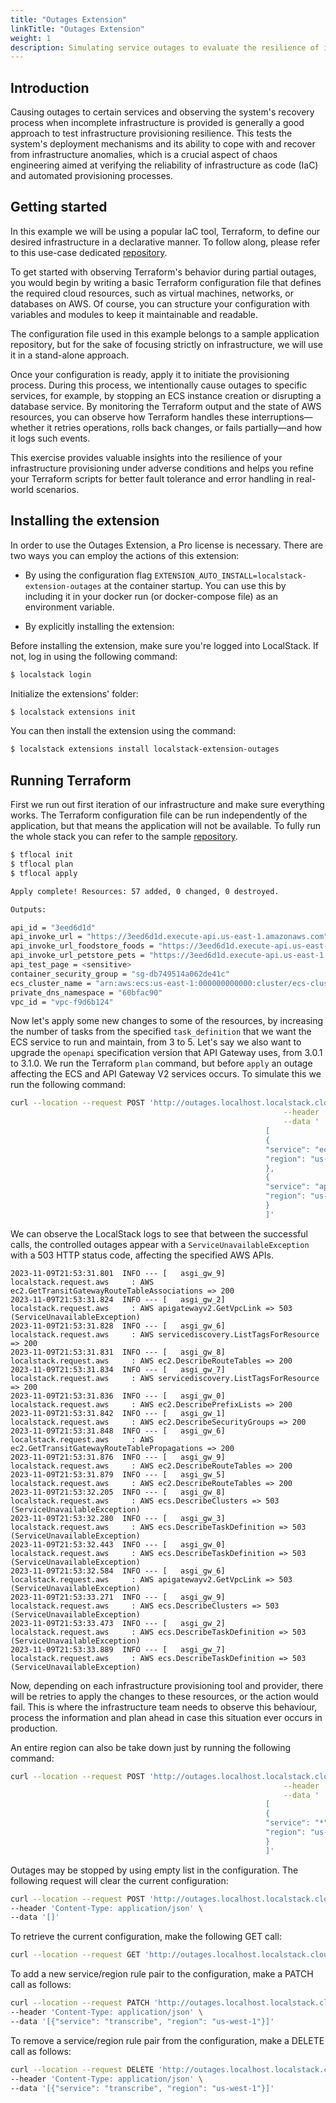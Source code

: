 ```yaml
---
title: "Outages Extension"
linkTitle: "Outages Extension"
weight: 1 
description: Simulating service outages to evaluate the resilience of infrastructure provisioning is a core practice of chaos engineering, testing the system's deployment robustness and recovery from anomalies.
---
```


## Introduction

Causing outages to certain services and observing the system's recovery process when incomplete infrastructure is provided
is generally a good approach to test infrastructure provisioning resilience. This tests the system's deployment mechanisms and its
ability to cope with and recover from infrastructure anomalies, which is a crucial aspect of chaos engineering aimed at
verifying the reliability of infrastructure as code (IaC) and automated provisioning processes.

## Getting started

In this example we will be using a popular IaC tool, Terraform, to define our desired infrastructure in a declarative manner.
To follow along, please refer to this use-case dedicated [repository]().

To get started with observing Terraform's behavior during partial outages, you would begin by writing a basic Terraform 
configuration file that defines the required cloud resources, such as virtual machines, networks, or databases on AWS. 
Of course, you can structure your configuration with variables and modules to keep it maintainable and readable. 

The configuration file used in this example belongs to a sample application repository, but for the sake of focusing strictly
on infrastructure, we will use it in a stand-alone approach.

Once your configuration is ready, apply it to initiate the provisioning process. During this process, we intentionally cause 
outages to specific services, for example, by stopping an ECS instance creation or disrupting a database service. By monitoring
the Terraform output and the state of AWS resources, you can observe how Terraform handles these interruptions—whether it 
retries operations, rolls back changes, or fails partially—and how it logs such events. 

This exercise provides valuable insights into the resilience of your infrastructure provisioning under adverse conditions 
and helps you refine your Terraform scripts for better fault tolerance and error handling in real-world scenarios.

## Installing the extension

In order to use the Outages Extension, a Pro license is necessary. There are two ways you can employ the actions of this extension:
- By using the configuration flag `EXTENSION_AUTO_INSTALL=localstack-extension-outages` at the container startup. You can use this 
 by including it in your docker run (or docker-compose file) as an environment variable.

- By explicitly installing the extension:

Before installing the extension, make sure you're logged into LocalStack. If not, log in using the following command:

```bash
$ localstack login
```

Initialize the extensions' folder:

```bash
$ localstack extensions init
```

You can then install the extension using the command:

```bash
$ localstack extensions install localstack-extension-outages
```

## Running Terraform

First we run out first iteration of our infrastructure and make sure everything works. The Terraform configuration file
can be run independently of the application, but that means the application will not be available. To fully run the whole stack
you can refer to the sample [repository](https://github.com/localstack-samples/sample-terraform-ecs-apigateway).

```bash
$ tflocal init
$ tflocal plan
$ tflocal apply
```

```bash
Apply complete! Resources: 57 added, 0 changed, 0 destroyed.

Outputs:

api_id = "3eed6d1d"
api_invoke_url = "https://3eed6d1d.execute-api.us-east-1.amazonaws.com"
api_invoke_url_foodstore_foods = "https://3eed6d1d.execute-api.us-east-1.amazonaws.com/foodstore/foods/{foodId}"
api_invoke_url_petstore_pets = "https://3eed6d1d.execute-api.us-east-1.amazonaws.com/petstore/domestic/pets/{petId}"
api_test_page = <sensitive>
container_security_group = "sg-db749514a062de41c"
ecs_cluster_name = "arn:aws:ecs:us-east-1:000000000000:cluster/ecs-cluster"
private_dns_namespace = "60bfac90"
vpc_id = "vpc-f9d6b124"
```

Now let's apply some new changes to some of the resources, by increasing the number of tasks from the specified `task_definition`
that we want the ECS service to run and maintain, from 3 to 5. Let's say we also want to upgrade the `openapi` specification version that
API Gateway uses, from 3.0.1 to 3.1.0.
We run the Terraform `plan` command, but before `apply` an outage affecting the ECS and API Gateway V2 services occurs. To simulate this
we run the following command:

```bash
curl --location --request POST 'http://outages.localhost.localstack.cloud:4566/outages' \
                                                             --header 'Content-Type: application/json' \
                                                             --data '
                                                         [
                                                         {
                                                         "service": "ecs",
                                                         "region": "us-east-1"
                                                         },
                                                         {
                                                         "service": "apigatewayv2",
                                                         "region": "us-east-1"
                                                         }
                                                         ]'
```

We can observe the LocalStack logs to see that between the successful calls, the controlled outages appear with a `ServiceUnavailableException` with
a 503 HTTP status code, affecting the specified AWS APIs.

```
2023-11-09T21:53:31.801  INFO --- [   asgi_gw_9] localstack.request.aws     : AWS ec2.GetTransitGatewayRouteTableAssociations => 200
2023-11-09T21:53:31.824  INFO --- [   asgi_gw_2] localstack.request.aws     : AWS apigatewayv2.GetVpcLink => 503 (ServiceUnavailableException)
2023-11-09T21:53:31.828  INFO --- [   asgi_gw_6] localstack.request.aws     : AWS servicediscovery.ListTagsForResource => 200
2023-11-09T21:53:31.831  INFO --- [   asgi_gw_8] localstack.request.aws     : AWS ec2.DescribeRouteTables => 200
2023-11-09T21:53:31.834  INFO --- [   asgi_gw_7] localstack.request.aws     : AWS servicediscovery.ListTagsForResource => 200
2023-11-09T21:53:31.836  INFO --- [   asgi_gw_0] localstack.request.aws     : AWS ec2.DescribePrefixLists => 200
2023-11-09T21:53:31.842  INFO --- [   asgi_gw_1] localstack.request.aws     : AWS ec2.DescribeSecurityGroups => 200
2023-11-09T21:53:31.848  INFO --- [   asgi_gw_6] localstack.request.aws     : AWS ec2.GetTransitGatewayRouteTablePropagations => 200
2023-11-09T21:53:31.876  INFO --- [   asgi_gw_9] localstack.request.aws     : AWS ec2.DescribeRouteTables => 200
2023-11-09T21:53:31.879  INFO --- [   asgi_gw_5] localstack.request.aws     : AWS ec2.DescribeRouteTables => 200
2023-11-09T21:53:32.205  INFO --- [   asgi_gw_8] localstack.request.aws     : AWS ecs.DescribeClusters => 503 (ServiceUnavailableException)
2023-11-09T21:53:32.280  INFO --- [   asgi_gw_3] localstack.request.aws     : AWS ecs.DescribeTaskDefinition => 503 (ServiceUnavailableException)
2023-11-09T21:53:32.443  INFO --- [   asgi_gw_0] localstack.request.aws     : AWS ecs.DescribeTaskDefinition => 503 (ServiceUnavailableException)
2023-11-09T21:53:32.584  INFO --- [   asgi_gw_6] localstack.request.aws     : AWS apigatewayv2.GetVpcLink => 503 (ServiceUnavailableException)
2023-11-09T21:53:33.271  INFO --- [   asgi_gw_9] localstack.request.aws     : AWS ecs.DescribeClusters => 503 (ServiceUnavailableException)
2023-11-09T21:53:33.473  INFO --- [   asgi_gw_2] localstack.request.aws     : AWS ecs.DescribeTaskDefinition => 503 (ServiceUnavailableException)
2023-11-09T21:53:33.889  INFO --- [   asgi_gw_7] localstack.request.aws     : AWS ecs.DescribeTaskDefinition => 503 (ServiceUnavailableException)
```

Now, depending on each infrastructure provisioning tool and provider, there will be retries to apply the changes to these resources, or
the action would fail. This is where the infrastructure team needs to observe this behaviour, process the information and plan ahead in case
this situation ever occurs in production.

An entire region can also be take down just by running the following command:

```bash
curl --location --request POST 'http://outages.localhost.localstack.cloud:4566/outages' \
                                                             --header 'Content-Type: application/json' \
                                                             --data '
                                                         [
                                                         {
                                                         "service": "*",
                                                         "region": "us-east-1"
                                                         }
                                                         ]'
```

Outages may be stopped by using empty list in the configuration. The following request will clear the current configuration:

```bash
curl --location --request POST 'http://outages.localhost.localstack.cloud:4566/outages' \
--header 'Content-Type: application/json' \
--data '[]'
```

To retrieve the current configuration, make the following GET call:
```bash
curl --location --request GET 'http://outages.localhost.localstack.cloud:4566/outages'
```

To add a new service/region rule pair to the configuration, make a PATCH call as follows:
```bash
curl --location --request PATCH 'http://outages.localhost.localstack.cloud:4566/outages' \
--header 'Content-Type: application/json' \
--data '[{"service": "transcribe", "region": "us-west-1"}]'
```

To remove a service/region rule pair from the configuration, make a DELETE call as follows:

```bash
curl --location --request DELETE 'http://outages.localhost.localstack.cloud:4566/outages' \
--header 'Content-Type: application/json' \
--data '[{"service": "transcribe", "region": "us-west-1"}]'
```
